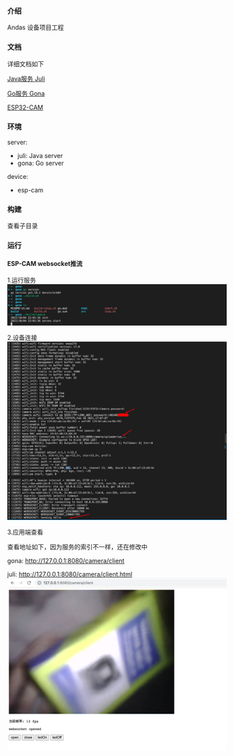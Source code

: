 <!--
 * @Author: Vitcou
 * @Date: 2022-07-21 01:47:54
 * @Description: 
-->
### 介绍
Andas 设备项目工程

### 文档

详细文档如下

[Java服务 Juli](./server/juli/README-zh.md)

[Go服务 Gona](./server/gona/README-zh.md)

[ESP32-CAM](./device/esp32-cam/README-zh.md)

### 环境
server: 
+ juli: Java server
+ gona: Go server

device:
+ esp-cam
  
### 构建

查看子目录

### 运行
#### ESP-CAM websocket推流
1.运行服务
![](.assets/2022-10-04-22-17-07.png)

2.设备连接
![](.assets/2022-10-04-23-06-41.png)

3.应用端查看

查看地址如下，因为服务的索引不一样，还在修改中 

gona: http://127.0.0.1:8080/camera/client

juli: http://127.0.0.1:8080/camera/client.html
![](.assets/2022-10-04-23-10-54.png)
